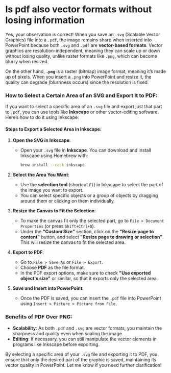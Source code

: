 # Is pdf also vector formats without losing information

Yes, your observation is correct! When you save an `.svg` (Scalable Vector Graphics) file into a `.pdf`, the image remains sharp when inserted into PowerPoint because both `.svg` and `.pdf` are **vector-based formats**. Vector graphics are resolution-independent, meaning they can scale up or down without losing quality, unlike raster formats like `.png`, which can become blurry when resized.

On the other hand, **`.png`** is a raster (bitmap) image format, meaning it’s made up of pixels. When you insert a `.png` into PowerPoint and resize it, the quality can degrade (blurriness occurs) since the resolution is fixed.

### How to Select a Certain Area of an SVG and Export It to PDF:

If you want to select a specific area of an `.svg` file and export just that part to `.pdf`, you can use tools like **Inkscape** or other vector-editing software. Here’s how to do it using Inkscape:

#### Steps to Export a Selected Area in Inkscape:

1. **Open the SVG in Inkscape**:
   - Open your `.svg` file in **Inkscape**. You can download and install Inkscape using Homebrew with:
     ```bash
     brew install --cask inkscape
     ```

2. **Select the Area You Want**:
   - Use the **selection tool** (shortcut `F1`) in Inkscape to select the part of the image you want to export.
   - You can select specific objects or a group of objects by dragging around them or clicking on them individually.

3. **Resize the Canvas to Fit the Selection**:
   - To make the canvas fit only the selected part, go to `File > Document Properties` (or press `Shift+Ctrl+D`).
   - Under the **"Custom Size"** section, click on the **"Resize page to content"** button, and select **"Resize page to drawing or selection"**. This will resize the canvas to fit the selected area.

4. **Export to PDF**:
   - Go to `File > Save As` or `File > Export`.
   - Choose **PDF** as the file format.
   - In the PDF export options, make sure to check **"Use exported object's size"** or similar, so that it exports only the selected area.

5. **Save and Insert into PowerPoint**:
   - Once the PDF is saved, you can insert the `.pdf` file into PowerPoint using `Insert > Picture > Picture from File`.

### Benefits of PDF Over PNG:
- **Scalability**: As both `.pdf` and `.svg` are vector formats, you maintain the sharpness and quality even when scaling the image.
- **Editing**: If necessary, you can still manipulate the vector elements in programs like Inkscape before exporting.

By selecting a specific area of your `.svg` file and exporting it to PDF, you ensure that only the desired part of the graphic is saved, maintaining its vector quality in PowerPoint. Let me know if you need further clarification!